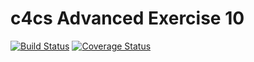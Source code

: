 # c4cs Advanced Exercise 10

[![Build Status](https://travis-ci.org/karankwatra/c4cs-w17-rpn.svg?branch=master)](https://travis-ci.org/karankwatra/c4cs-w17-rpn)
[![Coverage Status](https://coveralls.io/repos/github/karankwatra/c4cs-w17-rpn/badge.svg)](https://coveralls.io/github/karankwatra/c4cs-w17-rpn)
